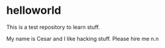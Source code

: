 # helloworld
This is a test repository to learn stuff.

My name is Cesar and I like hacking stuff. Please hire me n.n
